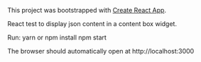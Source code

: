 This project was bootstrapped with [Create React App](https://github.com/facebookincubator/create-react-app).

React test to display json content in a content box widget. 

Run:
yarn or npm install
npm start

The browser should automatically open at http://localhost:3000
